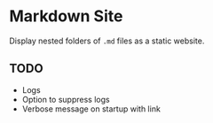 # Markdown Site

Display nested folders of `.md` files as a static website.

## TODO

- Logs
- Option to suppress logs
- Verbose message on startup with link
